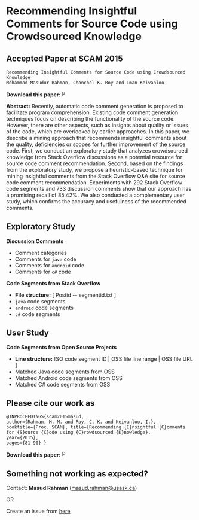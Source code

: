 

# Recommending Insightful Comments for Source Code using Crowdsourced Knowledge

Accepted Paper at SCAM 2015
-------------------------------
```
Recommending Insightful Comments for Source Code using Crowdsourced Knowledge
Mohammad Masudur Rahman, Chanchal K. Roy and Iman Keivanloo
```

**Download this paper:**  [<img src="http://web.cs.dal.ca/~masud/img/pdf.png"
     alt="PDF" heigh="16px" width="16px" />](https://arxiv.org/pdf/1807.02278)

**Abstract:**  Recently, automatic code comment generation is proposed to facilitate program comprehension. Existing code comment generation techniques focus on describing the functionality of the source code. However, there are other aspects, such as insights about quality or issues of the code, which are overlooked by earlier approaches. In this paper, we describe a mining approach that recommends insightful comments about the quality, deficiencies or scopes for further improvement of the source code. First, we conduct an exploratory study that analyzes crowdsourced knowledge from Stack Overflow discussions as a potential resource for source code comment recommendation. Second, based on the findings from the exploratory study, we propose a heuristic-based technique for mining insightful comments from the Stack Overflow Q&A site for source code comment recommendation. Experiments with 292 Stack Overflow code segments and 733 discussion comments show that our approach has a promising recall of 85.42%. We also conducted a complementary user study, which confirms the accuracy and usefulness of the recommended comments.

Exploratory Study
--------------------------------
**Discussion Comments**
- Comment categories
- Comments for ```java``` code
- Comments for ```android``` code
- Comments for ```c#``` code

**Code Segments from Stack Overflow**
- **File structure:** [ Postid -- segmentid.txt ]
- ```java``` code segments
-   ```android``` code  segments
-   ```c#``` code segments

User Study
----------------------

**Code Segments from Open Source Projects**
- **Line structure:** [SO code segment ID | OSS file line range | OSS file URL ]
-   Matched Java code segments from OSS
-   Matched Android code segments from OSS
-   Matched C# code segments from OSS


Please cite our work as
-------------------
```
@INPROCEEDINGS{scam2015masud, 
author={Rahman, M. M. and Roy, C. K. and Keivanloo, I.}, 
booktitle={Proc. SCAM}, title={Recommending {I}nsightful {C}omments for {S}ource {C}ode using {C}rowdsourced {K}nowledge}, 
year={2015}, 
pages={81-90} } 
```
**Download this paper:**  [<img src="http://web.cs.dal.ca/~masud/img/pdf.png"
     alt="PDF" heigh="16px" width="16px" />](https://arxiv.org/pdf/1807.02278)

## Something not working as expected?

Contact:  **Masud Rahman**  ([masud.rahman@usask.ca](mailto:masud.rahman@usask.ca))

OR

Create an issue from  [here]([https://github.com/masud-technope/CodeInsight-Replication-Package-SCAM2015/issues/new)
